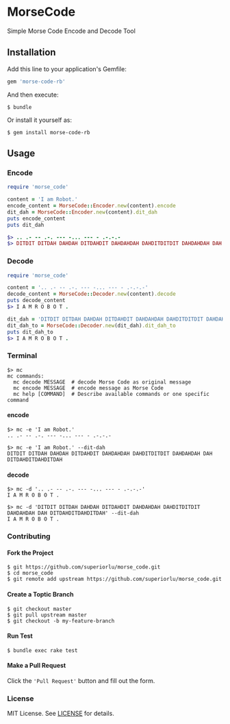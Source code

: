 # MorseCode

Simple Morse Code Encode and Decode Tool

## Installation

Add this line to your application's Gemfile:

```ruby
gem 'morse-code-rb'
```

And then execute:

    $ bundle

Or install it yourself as:

    $ gem install morse-code-rb

## Usage

### Encode

```ruby
require 'morse_code'

content = 'I am Robot.'
encode_content = MorseCode::Encoder.new(content).encode
dit_dah = MorseCode::Encoder.new(content).dit_dah
puts encode_content
puts dit_dah

$> .. .- -- .-. --- -... --- - .-.-.-
$> DITDIT DITDAH DAHDAH DITDAHDIT DAHDAHDAH DAHDITDITDIT DAHDAHDAH DAH DITDAHDITDAHDITDAH
```

### Decode

```ruby
require 'morse_code'

content = '.. .- -- .-. --- -... --- - .-.-.-'
decode_content = MorseCode::Decoder.new(content).decode
puts decode_content
$> I A M R O B O T .

dit_dah = 'DITDIT DITDAH DAHDAH DITDAHDIT DAHDAHDAH DAHDITDITDIT DAHDAHDAH DAH DITDAHDITDAHDITDAH'
dit_dah_to = MorseCode::Decoder.new(dit_dah).dit_dah_to
puts dit_dah_to
$> I A M R O B O T .
```

### Terminal

```shell
$> mc
mc commands:
  mc decode MESSAGE  # decode Morse Code as original message
  mc encode MESSAGE  # encode message as Morse Code
  mc help [COMMAND]  # Describe available commands or one specific command
```

#### encode

```shell
$> mc -e 'I am Robot.'
.. .- -- .-. --- -... --- - .-.-.-

$> mc -e 'I am Robot.' --dit-dah
DITDIT DITDAH DAHDAH DITDAHDIT DAHDAHDAH DAHDITDITDIT DAHDAHDAH DAH DITDAHDITDAHDITDAH
```

#### decode

```shell
$> mc -d '.. .- -- .-. --- -... --- - .-.-.-'
I A M R O B O T .

$> mc -d 'DITDIT DITDAH DAHDAH DITDAHDIT DAHDAHDAH DAHDITDITDIT DAHDAHDAH DAH DITDAHDITDAHDITDAH' --dit-dah
I A M R O B O T .
```

### Contributing

#### Fork the Project

```shell
$ git https://github.com/superiorlu/morse_code.git
$ cd morse_code
$ git remote add upstream https://github.com/superiorlu/morse_code.git
```

#### Create a Toptic Branch

```shell
$ git checkout master
$ git pull upstream master
$ git checkout -b my-feature-branch
```

#### Run Test

```shell
$ bundle exec rake test
```

#### Make a Pull Request

Click the `'Pull Request'` button and fill out the form.

### License

MIT License. See [LICENSE](https://github.com/superiorlu/morse_code/blob/master/LICENSE.md) for details.
